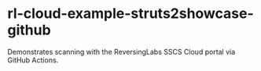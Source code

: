 # rl-cloud-example-struts2showcase-github
Demonstrates scanning with the ReversingLabs SSCS Cloud portal via GitHub Actions.
